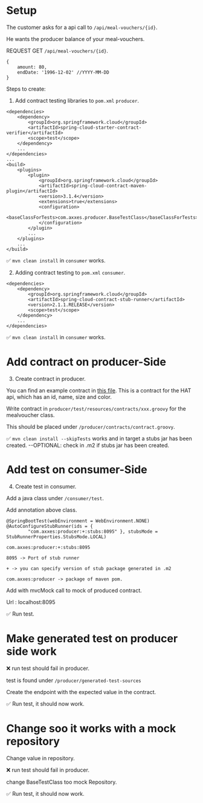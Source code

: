 # Setup

The customer asks for a api call to `/api/meal-vouchers/{id}`.

He wants the producer  balance of your meal-vouchers.

REQUEST GET `/api/meal-vouchers/{id}`.

```
{
    amount: 80,
    endDate: '1996-12-02' //YYYY-MM-DD
}
```

Steps to create:

1. Add contract testing libraries to `pom.xml` `producer`.

```
<dependencies>
    <dependency>
        <groupId>org.springframework.cloud</groupId>
        <artifactId>spring-cloud-starter-contract-verifier</artifactId>
        <scope>test</scope>
    </dependency>
    ...
</dependencies>
...
<build>
    <plugins>
        <plugin>
            <groupId>org.springframework.cloud</groupId>
            <artifactId>spring-cloud-contract-maven-plugin</artifactId>
            <version>3.1.4</version>
            <extensions>true</extensions>
            <configuration>
                <baseClassForTests>com.axxes.producer.BaseTestClass</baseClassForTests>
            </configuration>
        </plugin>
        ...
    </plugins>
    ...
</build>
```

✅ `mvn clean install` in `consumer` works.

2. Adding contract testing to `pom.xml` `consumer`.

```
<dependencies>
    <dependency>
        <groupId>org.springframework.cloud</groupId>
        <artifactId>spring-cloud-contract-stub-runner</artifactId>
        <version>2.1.1.RELEASE</version>
        <scope>test</scope>
    </dependency>
    ...
</dependencies>
```

✅ `mvn clean install` in `consumer` works.

# Add contract on producer-Side
3. Create contract in producer.

You can find an example contract in [this file](./find_hat_by_id.groovy). This is a contract for the HAT api, which has an id, name, size and color.

Write contract in `producer/test/resources/contracts/xxx.groovy` for the mealvoucher class.

This should be placed under `/producer/contracts/contract.groovy`.

✅ `mvn clean install --skipTests` works and in target a stubs jar has been created.
--OPTIONAL: check in .m2 if stubs jar has been created.

# Add test on consumer-Side

4. Create test in consumer.

Add a java class under `/consumer/test`.

Add annotation above class.

```
@SpringBootTest(webEnvironment = WebEnvironment.NONE)
@AutoConfigureStubRunner(ids = {
        "com.axxes:producer:+:stubs:8095" }, stubsMode = StubRunnerProperties.StubsMode.LOCAL)
```

`com.axxes:producer:+:stubs:8095`

```
8095 -> Port of stub runner

+ -> you can specify version of stub package generated in .m2
  
com.axxes:producer -> package of maven pom.
```


Add with mvcMock call to mock of produced contract. 

Url : localhost:8095

✅ Run test.


# Make generated test on producer side work

❌ run test should fail in producer.

test is found under `/producer/generated-test-sources`

Create the endpoint with the expected value in the contract.

✅ Run test, it should now work.


# Change soo it works with a mock repository

Change value in repository.

❌ run test should fail in producer.

change BaseTestClass too mock Repository.

✅ Run test, it should now work.

